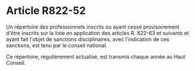 # Article R822-52

Un répertoire des professionnels inscrits ou ayant cessé provisoirement d'être inscrits sur la liste en application des articles R. 822-63 et suivants et ayant fait l'objet de sanctions disciplinaires, avec l'indication de ces sanctions, est tenu par le conseil national.

Ce répertoire, régulièrement actualisé, est transmis chaque année au Haut Conseil.
